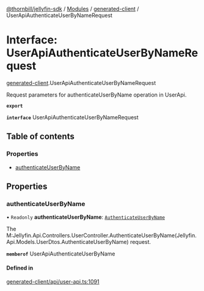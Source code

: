 [@thornbill/jellyfin-sdk](../README.md) / [Modules](../modules.md) / [generated-client](../modules/generated_client.md) / UserApiAuthenticateUserByNameRequest

# Interface: UserApiAuthenticateUserByNameRequest

[generated-client](../modules/generated_client.md).UserApiAuthenticateUserByNameRequest

Request parameters for authenticateUserByName operation in UserApi.

**`export`**

**`interface`** UserApiAuthenticateUserByNameRequest

## Table of contents

### Properties

- [authenticateUserByName](generated_client.UserApiAuthenticateUserByNameRequest.md#authenticateuserbyname)

## Properties

### authenticateUserByName

• `Readonly` **authenticateUserByName**: [`AuthenticateUserByName`](generated_client.AuthenticateUserByName.md)

The M:Jellyfin.Api.Controllers.UserController.AuthenticateUserByName(Jellyfin.Api.Models.UserDtos.AuthenticateUserByName) request.

**`memberof`** UserApiAuthenticateUserByName

#### Defined in

[generated-client/api/user-api.ts:1091](https://github.com/jellyfin/jellyfin-sdk-typescript/blob/7402732/src/generated-client/api/user-api.ts#L1091)
